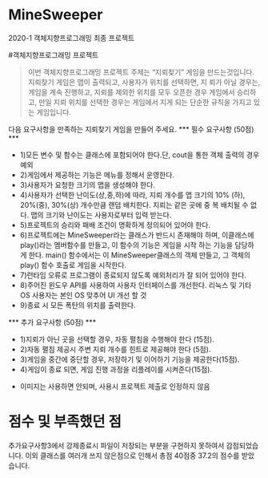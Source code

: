 # MineSweeper
2020-1 객체지향프로그래밍 최종 프로젝트 


#객체지향프로그래밍 프로젝트
> 이번 객체지향프로그래밍 프로젝트 주제는 “지뢰찾기” 게임을 만드는것입니다. 지뢰찾기 게임은 맵이 출력되고, 사용자가 위치를 선택하면, 지
> 뢰가 아닐 경우는, 게임을 계속 진행하고, 지뢰를 제외한 위치를 모두 오픈한 경우 게임에서 승리하고, 만일 지뢰 위치를 선택한 경우는 게임에서
> 지게 되는 단순한 규칙을 가지고 있는 게임입니다.


다음 요구사항을 만족하는 지뢰찾기 게임을 만들어 주세요. 
*** 필수 요구사항 (50점) ***
- 1)모든 변수 및 함수는 클래스에 포함되어야 한다.단, cout을 통한 객체 출력의 경우 예외
- 2)게임에서 제공하는 기능은 메뉴를 정해서 운영한다. 
- 3)사용자가 요청한 크기의 맵을 생성해야 한다. 
- 4)사용자가 선택한 난이도(상,중,하)에 따라, 지뢰 개수를 맵 크기의 10%
(하), 20%(중), 30%(상) 개수만큼 랜덤 배치한다. 지뢰는 같은 곳에 중
복 배치될 수 없다. 맵의 크기와 난이도는 사용자로부터 입력 받는다.
- 5)프로젝트의 승리와 패배 조건이 명확하게 정의되어 있어야 한다. 
- 6)프로젝트에는 MineSweeper라는 클래스가 반드시 존재해야 하며, 이클래스에 play()라는 멤버함수를 만들고, 이 함수의 기능은 게임을 시작
하는 기능을 담당하게 한다. main() 함수에서는 이 MineSweeper클래스의 객체 만들고, 그 객체의 play() 함수 호출로 게임을 시작한다. 
- 7)런타임 오류로 프로그램이 종료되지 않도록 예외처리가 잘 되어 있어야
한다. 
- 8)주어진 윈도우 API를 사용하여 사용자 인터페이스를 개선한다.
  리눅스 및 기타 OS 사용자는 본인 OS 맞추어 UI 개선 할 것
- 9)종료 시 모든 폭탄의 위치를 출력한다. 

*** 추가 요구사항 (50점) ***
- 1)지뢰가 아닌 곳을 선택할 경우, 자동 펼침을 수행해야 한다 (15점).
- 2)자동 펼침 제공시 주변 지뢰 개수를 힌트로 제공해야 한다 (5점).
- 3)게임을 중간에 중단할 경우, 저장하기 및 이어하기 기능을 제공한다(15점).
- 4)게임이 종료 되면, 게임 진행 과정을 리플레이를 시켜준다(15점).
* 이미지는 사용하면 안되며, 사용시 프로젝트 제출로 인정하지 않음

# 점수 및 부족했던 점

추가요구사항3에서 강제종료시 파일이 저장되는 부분을 구현하지 못하여서 감점되었습니다. 
이외 클래스를 여러개 쓰지 않은점으로 인해서 총점 40점중 37.2의 점수를 받았습니다.


